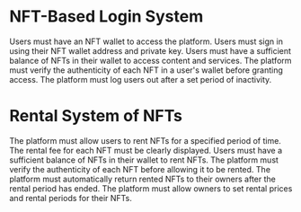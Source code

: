 
<h1>NFT-Based Login System</h1>
Users must have an NFT wallet to access the platform.
Users must sign in using their NFT wallet address and private key.
Users must have a sufficient balance of NFTs in their wallet to access content and services.
The platform must verify the authenticity of each NFT in a user's wallet before granting access.
The platform must log users out after a set period of inactivity.

<h1>Rental System of NFTs</h1>
The platform must allow users to rent NFTs for a specified period of time.
The rental fee for each NFT must be clearly displayed.
Users must have a sufficient balance of NFTs in their wallet to rent NFTs.
The platform must verify the authenticity of each NFT before allowing it to be rented.
The platform must automatically return rented NFTs to their owners after the rental period has ended.
The platform must allow owners to set rental prices and rental periods for their NFTs.
